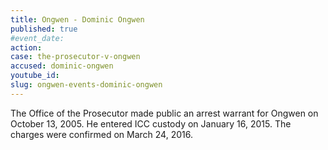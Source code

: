```yaml
---
title: Ongwen - Dominic Ongwen
published: true
#event_date:
action:
case: the-prosecutor-v-ongwen
accused: dominic-ongwen
youtube_id:
slug: ongwen-events-dominic-ongwen
---
```



The Office of the Prosecutor made public an arrest warrant for Ongwen on October 13, 2005. He entered ICC custody on January 16, 2015. The charges were confirmed on March 24, 2016.